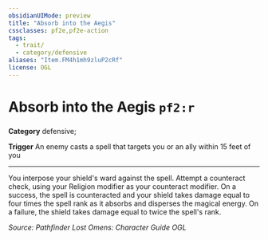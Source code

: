 ```yaml
---
obsidianUIMode: preview
title: "Absorb into the Aegis"
cssclasses: pf2e,pf2e-action
tags:
  - trait/
  - category/defensive
aliases: "Item.FM4h1mh9zluP2cRf"
license: OGL
---
```

# Absorb into the Aegis `pf2:r`

### 

**Category** defensive; 




**Trigger** An enemy casts a spell that targets you or an ally within 15 feet of you

* * *

You interpose your shield's ward against the spell. Attempt a counteract check, using your Religion modifier as your counteract modifier. On a success, the spell is counteracted and your shield takes damage equal to four times the spell rank as it absorbs and disperses the magical energy. On a failure, the shield takes damage equal to twice the spell's rank.

*Source: Pathfinder Lost Omens: Character Guide*
*OGL*